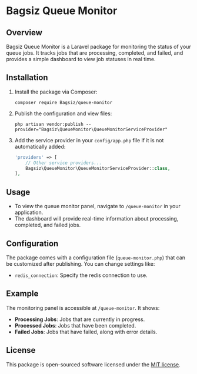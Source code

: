 # Bagsiz Queue Monitor

## Overview
Bagsiz Queue Monitor is a Laravel package for monitoring the status of your queue jobs. It tracks jobs that are processing, completed, and failed, and provides a simple dashboard to view job statuses in real time.

## Installation
1. Install the package via Composer:
   ```
   composer require Bagsiz/queue-monitor
   ```

2. Publish the configuration and view files:
   ```
   php artisan vendor:publish --provider="Bagsiz\QueueMonitor\QueueMonitorServiceProvider"
   ```

3. Add the service provider in your `config/app.php` file if it is not automatically added:
   ```php
   'providers' => [
       // Other service providers...
       Bagsiz\QueueMonitor\QueueMonitorServiceProvider::class,
   ],
   ```

## Usage
- To view the queue monitor panel, navigate to `/queue-monitor` in your application.
- The dashboard will provide real-time information about processing, completed, and failed jobs.

## Configuration
The package comes with a configuration file (`queue-monitor.php`) that can be customized after publishing. You can change settings like:
- `redis_connection`: Specify the redis connection to use.

## Example
The monitoring panel is accessible at `/queue-monitor`. It shows:
- **Processing Jobs**: Jobs that are currently in progress.
- **Processed Jobs**: Jobs that have been completed.
- **Failed Jobs**: Jobs that have failed, along with error details.

## License
This package is open-sourced software licensed under the [MIT license](LICENSE).
